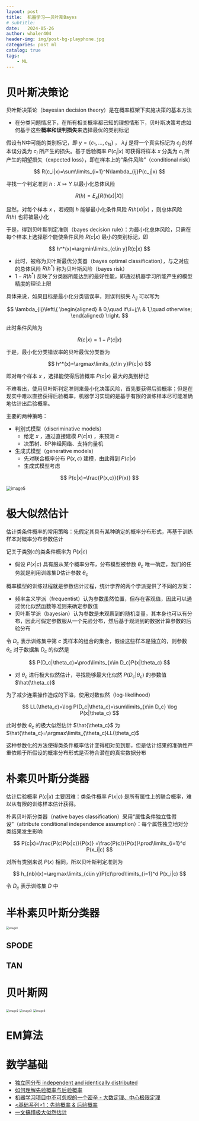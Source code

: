 ```yaml
---
layout: post
title:  机器学习——贝叶斯Bayes
# subtitle: 
date:   2024-05-26
author: whaler404
header-img: img/post-bg-playphone.jpg
categories: post ml
catalog: true
tags:
    - ML
---
```


# 贝叶斯决策论

贝叶斯决策论（bayesian decision theory）是在概率框架下实施决策的基本方法
- 在分类问题情况下，在所有相关概率都已知的理想情形下，贝叶斯决策考虑如何基于这些**概率和误判损失**来选择最优的类别标记

假设有N中可能的类别标记，即 $y=\{c_1,\dots,c_N\}$ ， $\lambda_ij$ 是将一个真实标记为 $c_j$ 的样本误分类为 $c_i$ 所产生的损失。基于后验概率 $P(c_i|x)$ 可获得将样本 $x$ 分类为 $c_i$ 所产生的期望损失（expected loss），即在样本上的“条件风险”（conditional risk）

$$
R(c_i|x)=\sum\limits_{i=1}^N\lambda_{ij}P(c_j|x)
$$

寻找一个判定准则 $h:X\mapsto Y$ 以最小化总体风险

$$
R(h)=E_x[R(h(x)|X)]
$$

显然，对每个样本 $x$ ，若规则 $h$ 能够最小化条件风险 $R(h(x)|x)$ ，则总体风险 $R(h)$ 也将被最小化

于是，得到贝叶斯判定准则（bayes decision rule）：为最小化总体风险，只需在每个样本上选择那个能使条件风险 $R(c|x)$ 最小的类别标记，即

$$
h^*(x)=\argmin\limits_{c\in y}R(c|x)
$$

- 此时，被称为贝叶斯最优分类器（bayes optimal classification），与之对应的总体风险 $R(h^*)$ 称为贝叶斯风险（bayes risk）
- $1-R(h^*)$ 反映了分类器所能达到的最好性能，即通过机器学习所能产生的模型精度的理论上限

具体来说，如果目标是最小化分类错误率，则误判损失 $\lambda_{ij}$ 可以写为

$$
\lambda_{ij}\left\{
\begin{aligned}
& 0,\quad if\:i=j;\\
& 1,\quad otherwise;
\end{aligned}
\right.
$$

此时条件风险为

$$
R(c|x)=1-P(c|x)
$$

于是，最小化分类错误率的贝叶最优分类器为

$$
h^*(x)=\argmax\limits_{c\in y}P(c|x)
$$

即对每个样本 $x$ ，选择能使得后验概率 $P(c|x)$ 最大的类别标记

不难看出，使用贝叶斯判定准则来最小化决策风险，首先要获得后验概率；但是在现实中难以直接获得后验概率，机器学习实现的是基于有限的训练样本尽可能准确地估计出后验概率。

主要的两种策略：
- 判别式模型（discriminative models）
    - 给定 $x$ ，通过直接建模 $P(c|x)$ ，来预测 $c$
    - 决策树、BP神经网络、支持向量机
- 生成式模型（generative models）
    - 先对联合概率分布 $P(x,c)$ 建模，由此得到 $P(c|x)$
    - 生成式模型考虑

$$
P(c|x)=\frac{P(x,c)}{P(x)}
$$

<img src="/assets/images/机器学习Bayes.assets/image5.png" alt="image5" style="zoom:80%;">

# 极大似然估计

估计类条件概率的常用策略：先假定其具有某种确定的概率分布形式，再基于训练样本对概率分布参数估计

记关于类别c的类条件概率为 $P(x|c)$
- 假设 $P(x|c)$ 具有服从某个概率分布，分布模型被参数 $\theta_c$ 唯一确定，我们的任务就是利用训练集D估计参数 $\theta_c$

概率模型的训练过程就是参数估计过程，统计学界的两个学派提供了不同的方案：
- 频率主义学派（frequentist）认为参数虽然位置，但存在客观值，因此可以通过优化似然函数等准则来确定参数值
- 贝叶斯学派（bayesian）认为参数是未观察到的随机变量，其本身也可以有分布，因此可假定参数服从一个先验分布，然后基于观测到的数据计算参数的后验分布

令 $D_c$ 表示训练集中第 $c$ 类样本的组合的集合，假设这些样本是独立的，则参数 $\theta_c$ 对于数据集 $D_c$ 的似然是

$$
P(D_c|\theta_c)=\prod\limits_{x\in D_c}P(x|\theta_c)
$$

- 对 $\theta_c$ 进行极大似然估计，寻找能够最大化似然 $P(D_c|\theta_c)$ 的参数值 $\hat{\theta_c}$

为了减少连乘操作造成的下溢，使用对数似然（log-likelihood）

$$
LL(\theta_c)=\log P(D_c|\theta_c)=\sum\limits_{x\in D_c}
\log P(x|\theta_c)
$$

此时参数 $\theta_c$ 的极大似然估计 $\hat{\theta_c}$ 为
$\hat{\theta_c}=\argmax\limits_{\theta_c}LL(\theta_c)$

这种参数化的方法使得类条件概率估计变得相对见到那，但是估计结果的准确性严重依赖于所假设的概率分布形式是否符合潜在的真实数据分布

# 朴素贝叶斯分类器

估计后验概率 $P(c|x)$ 主要困难：类条件概率 $P(x|c)$ 是所有属性上的联合概率，难以从有限的训练样本估计获得。

朴素贝叶斯分类器（native bayes classification）采用“属性条件独立性假设”（attribute conditional independence assumption）：每个属性独立地对分类结果发生影响

$$
P(c|x)=\frac{P(c)P(x|c)}{P(x)}
=\frac{P(c)}{P(x)}\prod\limits_{i=1}^d P(x_i|c)
$$

对所有类别来说 $P(x)$ 相同，所以贝叶斯判定准则为

$$
h_{nb}(x)=\argmax\limits_{c\in y}P(c)\prod\limits_{i=1}^d P(x_i|c)
$$

令 $D_c$ 表示训练集 $D$ 中

# 半朴素贝叶斯分类器

<img src="/assets/images/机器学习Bayes.assets/image1.png" alt="image1" style="zoom:50%;">

## SPODE

## TAN

# 贝叶斯网

<img src="/assets/images/机器学习Bayes.assets/image2.png" alt="image2" style="zoom:50%;">

<img src="/assets/images/机器学习Bayes.assets/image3.png" alt="image3" style="zoom:50%;">

<img src="/assets/images/机器学习Bayes.assets/image4.png" alt="image4" style="zoom:50%;">

# EM算法


# 数学基础

- [独立同分布 independent and identically distributed](https://zhuanlan.zhihu.com/p/52530189)
- [如何理解先验概率与后验概率](https://zhuanlan.zhihu.com/p/26464206)
- [机器学习项目中不可忽视的一个密辛 - 大数定理、中心极限定理](https://www.cnblogs.com/LittleHann/p/9569708.html)
- [<基础系列>1：先验概率 & 后验概率](https://zhuanlan.zhihu.com/p/38567891)
- [一文搞懂极大似然估计](https://zhuanlan.zhihu.com/p/26614750)